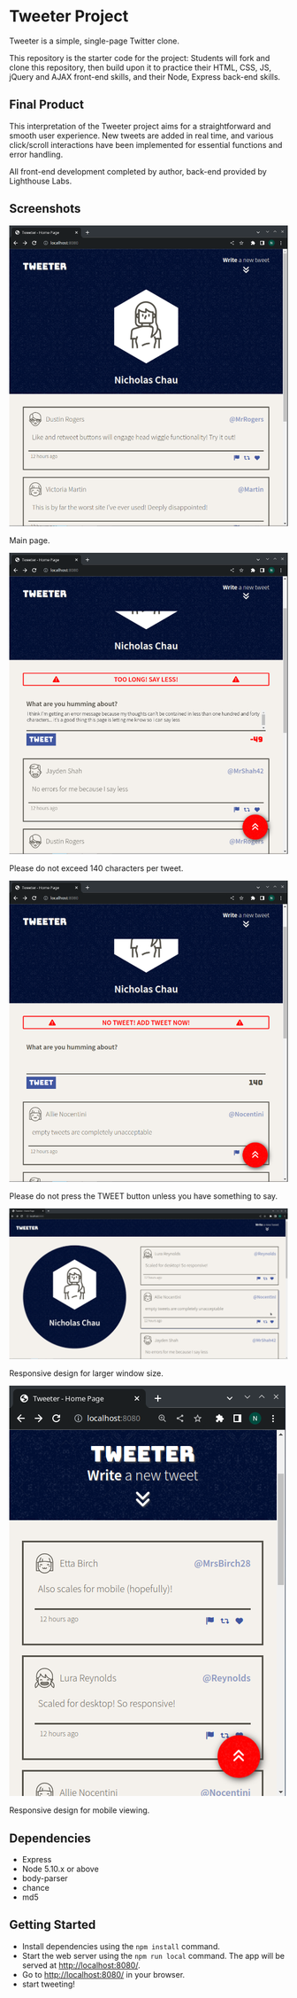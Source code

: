 # Tweeter Project

Tweeter is a simple, single-page Twitter clone.

This repository is the starter code for the project: Students will fork and clone this repository, then build upon it to practice their HTML, CSS, JS, jQuery and AJAX front-end skills, and their Node, Express back-end skills.

## Final Product

This interpretation of the Tweeter project aims for a straightforward and smooth user experience. New tweets are added in real time, and various click/scroll interactions have been implemented for essential functions and error handling.

All front-end development completed by author, back-end provided by Lighthouse Labs.

## Screenshots

!["main-page"](https://github.com/nchau3/tweeter/blob/master/docs/main-page.png)

Main page.

!["error-character-limit"](https://github.com/nchau3/tweeter/blob/master/docs/too-long.png)

Please do not exceed 140 characters per tweet.

!["error-blank-form"](https://github.com/nchau3/tweeter/blob/master/docs/empty-tweet.png)

Please do not press the TWEET button unless you have something to say.

!["desktop"](https://github.com/nchau3/tweeter/blob/master/docs/desktop.png)

Responsive design for larger window size.

!["mobile"](https://github.com/nchau3/tweeter/blob/master/docs/mobile.png)

Responsive design for mobile viewing.

## Dependencies

- Express
- Node 5.10.x or above
- body-parser
- chance
- md5

## Getting Started

- Install dependencies using the `npm install` command.
- Start the web server using the `npm run local` command. The app will be served at <http://localhost:8080/>.
- Go to <http://localhost:8080/> in your browser.
- start tweeting!